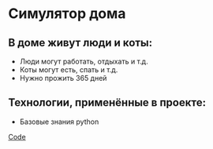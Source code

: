 # Симулятор дома

## В доме живут люди и коты:

- Люди могут работать, отдыхать и т.д. 
- Коты могут есть, спать и т.д. 
- Нужно прожить 365 дней

## Технологии, применённые в проекте: 

- Базовые знания python

[Code](https://github.com/UglyGhoulChrist/beavis-and-butthead-cats-python.git)  
